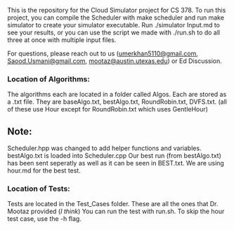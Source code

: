 This is the repository for the Cloud Simulator project for CS 378. To run this project, you can compile the Scheduler with make scheduler and run make simulator to create your simulator executable. Run ./simulator Input.md to see your results, or you can use the script we made with ./run.sh to do all three at once with multiple input files.

For questions, please reach out to us (umerkhan5110@gmail.com, Saood.Usmani@gmail.com, mootaz@austin.utexas.edu) or Ed Discussion.

### Location of Algorithms:
The algorithms each are located in a folder called Algos. Each are stored as a .txt file. They are baseAlgo.txt, bestAlgo.txt, RoundRobin.txt, DVFS.txt. (all of these use Hour except for RoundRobin.txt which uses GentleHour)

## Note:
Scheduler.hpp was changed to add helper functions and variables.
bestAlgo.txt is loaded into Scheduler.cpp
Our best run (from bestAlgo.txt) has been sent seperatly as well as it can be seen in BEST.txt. We are using hour.md for the best test.

### Location of Tests:
Tests are located in the Test_Cases folder. These are all the ones that Dr. Mootaz provided (*I think*)
You can run the test with run.sh. To skip the hour test case, use the -h flag.